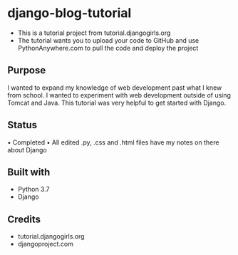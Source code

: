 # django-blog-tutorial
* This is a tutorial project from tutorial.djangogirls.org
* The tutorial wants you to upload your code to GitHub and use PythonAnywhere.com to pull the code and deploy the project

## Purpose 
I wanted to expand my knowledge of web development past what I knew from school. I wanted to experiment with web development outside of using Tomcat and Java. This tutorial was very helpful to get started with Django. 

## Status
• Completed
• All edited .py, .css and .html files have my notes on there about Django 


## Built with
* Python 3.7
* Django


## Credits
* tutorial.djangogirls.org
* djangoproject.com
